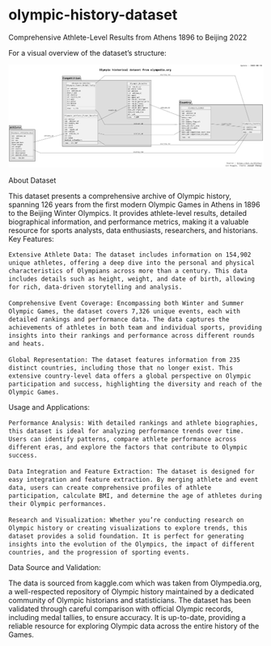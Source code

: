 # olympic-history-dataset
Comprehensive Athlete-Level Results from Athens 1896 to Beijing 2022

For a visual overview of the dataset’s structure:

![Data Schema](olympic-dataset-schema.png)

About Dataset

This dataset presents a comprehensive archive of Olympic history, spanning 126 years from the first modern Olympic Games in Athens in 1896 to the Beijing Winter Olympics. It provides athlete-level results, detailed biographical information, and performance metrics, making it a valuable resource for sports analysts, data enthusiasts, researchers, and historians.
Key Features:

    Extensive Athlete Data: The dataset includes information on 154,902 unique athletes, offering a deep dive into the personal and physical characteristics of Olympians across more than a century. This data includes details such as height, weight, and date of birth, allowing for rich, data-driven storytelling and analysis.

    Comprehensive Event Coverage: Encompassing both Winter and Summer Olympic Games, the dataset covers 7,326 unique events, each with detailed rankings and performance data. The data captures the achievements of athletes in both team and individual sports, providing insights into their rankings and performance across different rounds and heats.

    Global Representation: The dataset features information from 235 distinct countries, including those that no longer exist. This extensive country-level data offers a global perspective on Olympic participation and success, highlighting the diversity and reach of the Olympic Games.

Usage and Applications:

    Performance Analysis: With detailed rankings and athlete biographies, this dataset is ideal for analyzing performance trends over time. Users can identify patterns, compare athlete performance across different eras, and explore the factors that contribute to Olympic success.

    Data Integration and Feature Extraction: The dataset is designed for easy integration and feature extraction. By merging athlete and event data, users can create comprehensive profiles of athlete participation, calculate BMI, and determine the age of athletes during their Olympic performances.

    Research and Visualization: Whether you’re conducting research on Olympic history or creating visualizations to explore trends, this dataset provides a solid foundation. It is perfect for generating insights into the evolution of the Olympics, the impact of different countries, and the progression of sporting events.

Data Source and Validation:

The data is sourced from kaggle.com which was taken from Olympedia.org, a well-respected repository of Olympic history maintained by a dedicated community of Olympic historians and statisticians. The dataset has been validated through careful comparison with official Olympic records, including medal tallies, to ensure accuracy. It is up-to-date, providing a reliable resource for exploring Olympic data across the entire history of the Games.
